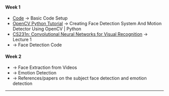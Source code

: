 #### Week 1

- [Code](https://github.com/anicksaha/ra-2019/tree/master/code) -> Basic Code Setup
- [OpenCV Python Tutorial](https://www.youtube.com/watch?v=-ZrDjwXZGxI) -> Creating Face Detection System And Motion Detector Using OpenCV | Python
- [CS231n: Convolutional Neural Networks for Visual Recognition](https://www.youtube.com/playlist?list=PLC1qU-LWwrF64f4QKQT-Vg5Wr4qEE1Zxk) -> Lecture 1
- []() -> Face Detection Code


#### Week 2

- []() -> Face Extraction from Videos
- []() -> Emotion Detection
- []() -> References/papers on the subject face detection and emotion detection

---
